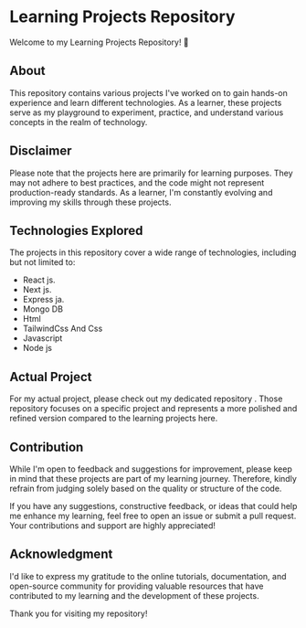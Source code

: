 # Learning Projects Repository

Welcome to my Learning Projects Repository! 🚀

## About

This repository contains various projects I've worked on to gain hands-on experience and learn different technologies. As a learner, these projects serve as my playground to experiment, practice, and understand various concepts in the realm of technology.

## Disclaimer

Please note that the projects here are primarily for learning purposes. They may not adhere to best practices, and the code might not represent production-ready standards. As a learner, I'm constantly evolving and improving my skills through these projects.

## Technologies Explored

The projects in this repository cover a wide range of technologies, including but not limited to:
- React js.
- Next js.
- Express ja.
- Mongo DB
- Html
- TailwindCss And Css
- Javascript
- Node js

## Actual Project

For my actual project, please check out my dedicated repository . Those repository focuses on a specific project and represents a more polished and refined version compared to the learning projects here.

## Contribution

While I'm open to feedback and suggestions for improvement, please keep in mind that these projects are part of my learning journey. Therefore, kindly refrain from judging solely based on the quality or structure of the code.

If you have any suggestions, constructive feedback, or ideas that could help me enhance my learning, feel free to open an issue or submit a pull request. Your contributions and support are highly appreciated!

## Acknowledgment

I'd like to express my gratitude to the online tutorials, documentation, and open-source community for providing valuable resources that have contributed to my learning and the development of these projects.

Thank you for visiting my repository!
